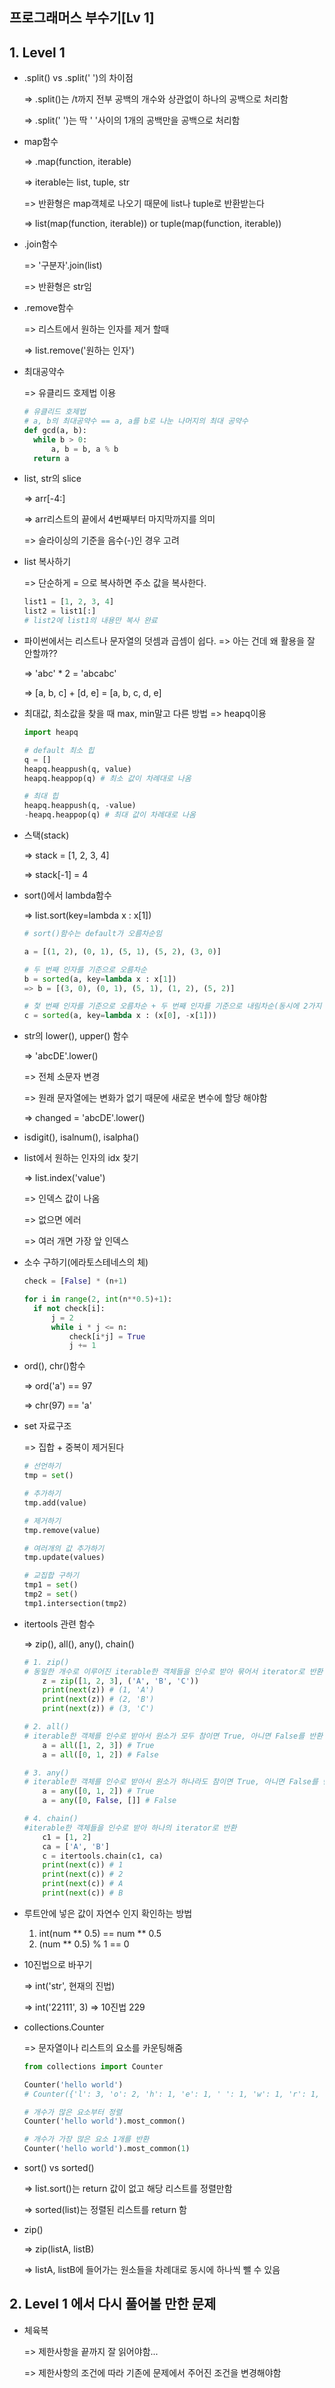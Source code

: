 ## 프로그래머스 부수기[Lv 1]



## 1. Level 1

- .split() vs .split(' ')의 차이점

  => .split()는 /t까지 전부 공백의 개수와 상관없이 하나의 공백으로 처리함

  => .split(' ')는 딱 ' '사이의 1개의 공백만을 공백으로 처리함



- map함수

  => .map(function, iterable)

  => iterable는 list, tuple, str

  => 반환형은 map객체로 나오기 때문에 list나 tuple로 반환받는다

  => list(map(function, iterable)) or tuple(map(function, iterable))

  

- .join함수

  => '구분자'.join(list)

  => 반환형은 str임

  

- .remove함수

  => 리스트에서 원하는 인자를 제거 할때

  => list.remove('원하는 인자')

  

- 최대공약수

  => 유클리드 호제법 이용

  ```python
  # 유클리드 호제법
  # a, b의 최대공약수 == a, a를 b로 나눈 나머지의 최대 공약수
  def gcd(a, b):
  	while b > 0:
  		a, b = b, a % b
  	return a
  ```

  

- list, str의 slice

  => arr[-4:]

  => arr리스트의 끝에서 4번째부터 마지막까지를 의미

  => 슬라이싱의 기준을 음수(-)인 경우 고려

  

- list 복사하기

  => 단순하게 = 으로 복사하면 주소 값을 복사한다.

  ```python
  list1 = [1, 2, 3, 4]
  list2 = list1[:]
  # list2에 list1의 내용만 복사 완료
  ```



- 파이썬에서는 리스트나 문자열의 덧셈과 곱셈이 쉽다. => 아는 건데 왜 활용을 잘 안할까??

  => 'abc' * 2 = 'abcabc'

  => [a, b, c] + [d, e] = [a, b, c, d, e]



- 최대값, 최소값을 찾을 때 max, min말고 다른 방법 => heapq이용

  ```python
  import heapq
  
  # default 최소 힙
  q = []
  heapq.heappush(q, value)
  heapq.heappop(q) # 최소 값이 차례대로 나옴
  
  # 최대 힙
  heapq.heappush(q, -value)
  -heapq.heappop(q) # 최대 값이 차례대로 나옴
  
  ```

  

- 스택(stack)

  => stack = [1, 2, 3, 4]

  => stack[-1] = 4



- sort()에서 lambda함수

  => list.sort(key=lambda x : x[1])

  ```python
  # sort()함수는 default가 오름차순임
  
  a = [(1, 2), (0, 1), (5, 1), (5, 2), (3, 0)]
  
  # 두 번째 인자를 기준으로 오름차순
  b = sorted(a, key=lambda x : x[1])
  => b = [(3, 0), (0, 1), (5, 1), (1, 2), (5, 2)]
  
  # 첯 번째 인자를 기준으로 오름차순 + 두 번째 인자를 기준으로 내림차순(동시에 2가지 조건 적용)
  c = sorted(a, key=lambda x : (x[0], -x[1]))
  ```



- str의 lower(), upper() 함수

  => 'abcDE'.lower() 

  => 전체 소문자 변경

  => 원래 문자열에는 변화가 없기 때문에 새로운 변수에 할당 해야함

  => changed = 'abcDE'.lower()



- isdigit(), isalnum(), isalpha()



- list에서 원하는 인자의 idx 찾기

  => list.index('value')
  
  => 인덱스 값이 나옴
  
  => 없으면 에러
  
  => 여러 개면 가장 앞 인덱스



- 소수 구하기(에라토스테네스의 체)

  ```python
  check = [False] * (n+1)
  
  for i in range(2, int(n**0.5)+1):
  	if not check[i]:
  		j = 2
  		while i * j <= n:
  			check[i*j] = True
  			j += 1
  ```

  

- ord(), chr()함수

  => ord('a') == 97

  => chr(97) == 'a'



- set 자료구조

  => 집합 + 중복이 제거된다

  ```python
  # 선언하기
  tmp = set()
  
  # 추가하기
  tmp.add(value)
  
  # 제거하기
  tmp.remove(value)
  
  # 여러개의 값 추가하기
  tmp.update(values)
  
  # 교집합 구하기
  tmp1 = set()
  tmp2 = set()
  tmp1.intersection(tmp2)
  ```



- itertools 관련 함수

  => zip(), all(), any(), chain()

  ```python
  # 1. zip()
  # 동일한 개수로 이루어진 iterable한 객체들을 인수로 받아 묶어서 iterator로 반환
      z = zip([1, 2, 3], ('A', 'B', 'C'))
      print(next(z)) # (1, 'A')
      print(next(z)) # (2, 'B')
      print(next(z)) # (3, 'C')
  
  # 2. all()
  # iterable한 객체를 인수로 받아서 원소가 모두 참이면 True, 아니면 False를 반환
      a = all([1, 2, 3]) # True
      a = all([0, 1, 2]) # False
  
  # 3. any()
  # iterable한 객체를 인수로 받아서 원소가 하나라도 참이면 True, 아니면 False를 반환
      a = any([0, 1, 2]) # True
      a = any([0, False, []] # False
  
  # 4. chain()
  #iterable한 객체들을 인수로 받아 하나의 iterator로 반환
      c1 = [1, 2]
      ca = ['A', 'B']
      c = itertools.chain(c1, ca)
      print(next(c)) # 1
      print(next(c)) # 2
      print(next(c)) # A
      print(next(c)) # B
  ```



- 루트안에 넣은 값이 자연수 인지 확인하는 방법
  1. int(num ** 0.5) == num ** 0.5
  2. (num ** 0.5) % 1 == 0



- 10진법으로 바꾸기

  => int('str', 현재의 진법)

  => int('22111', 3) => 10진법 229



- collections.Counter

  => 문자열이나 리스트의 요소를 카운팅해줌

  ```python
  from collections import Counter
  
  Counter('hello world') 
  # Counter({'l': 3, 'o': 2, 'h': 1, 'e': 1, ' ': 1, 'w': 1, 'r': 1, 'd': 1})
  
  # 개수가 많은 요소부터 정렬
  Counter('hello world').most_common()
  
  # 개수가 가장 많은 요소 1개를 반환
  Counter('hello world').most_common(1)
  ```



- sort() vs sorted()

  => list.sort()는 return 값이 없고 해당 리스트를 정렬만함

  => sorted(list)는 정렬된 리스트를 return 함



- zip()

  => zip(listA, listB)

  => listA, listB에 들어가는 원소들을 차례대로 동시에 하나씩 뺄 수 있음



## 2. Level 1 에서 다시 풀어볼 만한 문제

- 체육복

  => 제한사항을 끝까지 잘 읽어야함...

  => 제한사항의 조건에 따라 기존에 문제에서 주어진 조건을 변경해야함

